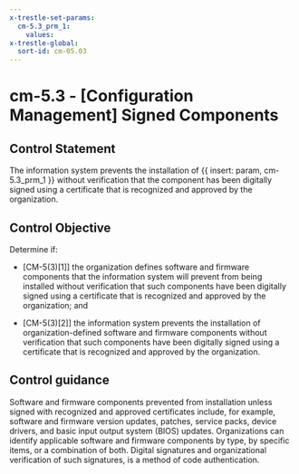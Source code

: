 ```yaml
---
x-trestle-set-params:
  cm-5.3_prm_1:
    values:
x-trestle-global:
  sort-id: cm-05.03
---
```


# cm-5.3 - \[Configuration Management\] Signed Components

## Control Statement

The information system prevents the installation of {{ insert: param, cm-5.3_prm_1 }} without verification that the component has been digitally signed using a certificate that is recognized and approved by the organization.

## Control Objective

Determine if:

- \[CM-5(3)[1]\] the organization defines software and firmware components that the information system will prevent from being installed without verification that such components have been digitally signed using a certificate that is recognized and approved by the organization; and

- \[CM-5(3)[2]\] the information system prevents the installation of organization-defined software and firmware components without verification that such components have been digitally signed using a certificate that is recognized and approved by the organization.

## Control guidance

Software and firmware components prevented from installation unless signed with recognized and approved certificates include, for example, software and firmware version updates, patches, service packs, device drivers, and basic input output system (BIOS) updates. Organizations can identify applicable software and firmware components by type, by specific items, or a combination of both. Digital signatures and organizational verification of such signatures, is a method of code authentication.
